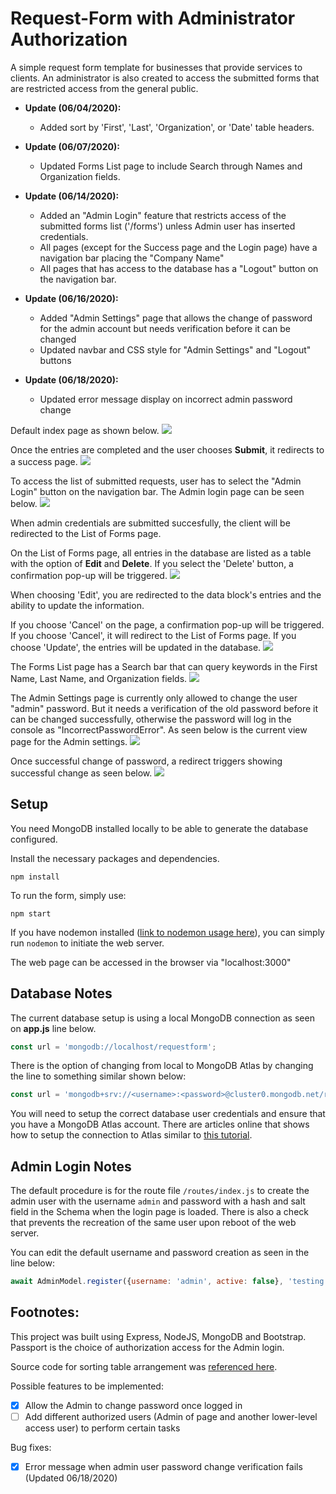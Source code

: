 # Request-Form with Administrator Authorization
A simple request form template for businesses that provide services to clients.  An administrator is also created to access the submitted forms that are restricted access from the general public.

* **Update (06/04/2020):** 
  * Added sort by 'First', 'Last', 'Organization', or 'Date' table headers.  

* **Update (06/07/2020):** 
  * Updated Forms List page to include Search through Names and Organization fields.

* **Update (06/14/2020):** 
  * Added an "Admin Login" feature that restricts access of the submitted forms list ('/forms') unless Admin user has inserted credentials.
  * All pages (except for the Success page and the Login page) have a navigation bar placing the "Company Name"
  * All pages that has access to the database has a "Logout" button on the navigation bar.
* **Update (06/16/2020):**
  * Added "Admin Settings" page that allows the change of password for the admin account but needs verification before it can be changed
  * Updated navbar and CSS style for "Admin Settings" and "Logout" buttons
* **Update (06/18/2020):**
  * Updated error message display on incorrect admin password change

Default index page as shown below.
![](https://github.com/bcrisologo/request-form/blob/master/public/images/default-index-page.png)


Once the entries are completed and the user chooses **Submit**, it redirects to a success page.
![](https://github.com/bcrisologo/request-form/blob/master/public/images/successful-submission.png)


To access the list of submitted requests, user has to select the "Admin Login" button on the navigation bar.  The Admin login page can be seen below.
![](https://github.com/bcrisologo/request-form/blob/master/public/images/admin-login-page.png)


When admin credentials are submitted succesfully, the client will be redirected to the List of Forms page.

On the List of Forms page, all entries in the database are listed as a table with the option of **Edit** and **Delete**.  If you select the 'Delete' button, a confirmation pop-up will be triggered.
![](https://github.com/bcrisologo/request-form/blob/master/public/images/forms-list-page.png)

When choosing 'Edit', you are redirected to the data block's entries and the ability to update the information.

If you choose 'Cancel' on the page, a confirmation pop-up will be triggered.  If you choose 'Cancel', it will redirect to the List of Forms page.  If you choose 'Update', the entries will be updated in the database.
![](https://github.com/bcrisologo/request-form/blob/master/public/images/edit-form-page.png)

The Forms List page has a Search bar that can query keywords in the First Name, Last Name, and Organization fields.
![](https://github.com/bcrisologo/request-form/blob/master/public/images/search-results-page.png)

The Admin Settings page is currently only allowed to change the user "admin" password.  But it needs a verification of the old password before it can be changed successfully, otherwise the password will log in the console as "IncorrectPasswordError".  As seen below is the current view page for the Admin settings.
![](https://github.com/bcrisologo/request-form/blob/master/public/images/adminsettings-page.png)

Once successful change of password, a redirect triggers showing successful change as seen below.
![](https://github.com/bcrisologo/request-form/blob/master/public/images/adminsettings-success-page.png)


## Setup
You need MongoDB installed locally to be able to generate the database configured.

Install the necessary packages and dependencies.
```
npm install
```
To run the form, simply use:
```
npm start
```
If you have nodemon installed ([link to nodemon usage here](https://www.npmjs.com/package/nodemon)), you can simply run ```nodemon``` to initiate the web server.

The web page can be accessed in the browser via "localhost:3000"

## Database Notes
The current database setup is using a local MongoDB connection as seen on **app.js** line below.
```javascript
const url = 'mongodb://localhost/requestform';
```
There is the option of changing from local to MongoDB Atlas by changing the line to something similar shown below:
```javascript
const url = 'mongodb+srv://<username>:<password>@cluster0.mongodb.net/request-form?retryWrites=true&w=majority';
```
You will need to setup the correct database user credentials and ensure that you have a MongoDB Atlas account.  There are articles online that shows how to setup the connection to Atlas similar to [this tutorial](https://studio3t.com/knowledge-base/articles/connect-to-mongodb-atlas/).

## Admin Login Notes
The default procedure is for the route file ```/routes/index.js``` to create the admin user with the username ```admin``` and password with a hash and salt field in the Schema when the login page is loaded.  There is also a check that prevents the recreation of the same user upon reboot of the web server.

You can edit the default username and password creation as seen in the line below:
```javascript
await AdminModel.register({username: 'admin', active: false}, 'testing');
```

## Footnotes:
This project was built using Express, NodeJS, MongoDB and Bootstrap.  Passport is the choice of authorization access for the Admin login.

Source code for sorting table arrangement was [referenced here](https://www.kryogenix.org/code/browser/sorttable/).

Possible features to be implemented:
- [x] Allow the Admin to change password once logged in
- [ ] Add different authorized users (Admin of page and another lower-level access user) to perform certain tasks

Bug fixes:
- [x] Error message when admin user password change verification fails (Updated 06/18/2020)
